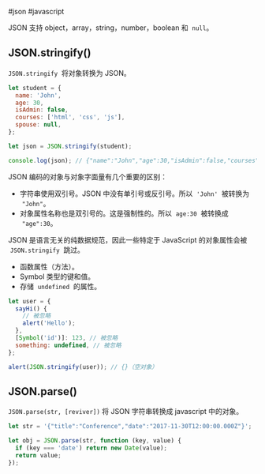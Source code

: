  #json #javascript

JSON 支持 object，array，string，number，boolean 和  `null`。

## JSON.stringify()

`JSON.stringify`  将对象转换为 JSON。

```js {.line-numbers}
let student = {
  name: 'John',
  age: 30,
  isAdmin: false,
  courses: ['html', 'css', 'js'],
  spouse: null,
};

let json = JSON.stringify(student);

console.log(json); // {"name":"John","age":30,"isAdmin":false,"courses":["html","css","js"],"spouse":null}
```

JSON 编码的对象与对象字面量有几个重要的区别：

- 字符串使用双引号。JSON 中没有单引号或反引号。所以  `'John'`  被转换为  `"John"`。
- 对象属性名称也是双引号的。这是强制性的。所以  `age:30`  被转换成  `"age":30`。

JSON 是语言无关的纯数据规范，因此一些特定于 JavaScript 的对象属性会被  `JSON.stringify`  跳过。

- 函数属性（方法）。
- Symbol 类型的键和值。
- 存储  `undefined`  的属性。

```js {.line-numbers}
let user = {
  sayHi() {
    // 被忽略
    alert('Hello');
  },
  [Symbol('id')]: 123, // 被忽略
  something: undefined, // 被忽略
};

alert(JSON.stringify(user)); // {}（空对象）
```

## JSON.parse()

`JSON.parse(str, [reviver])` 将 JSON 字符串转换成 javascript 中的对象。

```js {.line-numbers}
let str = '{"title":"Conference","date":"2017-11-30T12:00:00.000Z"}';

let obj = JSON.parse(str, function (key, value) {
  if (key === 'date') return new Date(value);
  return value;
});
```
